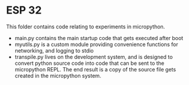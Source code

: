# ESP 32

This folder contains code relating to experiments in micropython.
 - main.py contains the main startup code that gets executed after boot
 - myutils.py is a custom module providing convenience functions for networking, and logging to stdio
 - transpile.py lives on the development system, and is designed to convert python source code into code that can be sent to the micropython REPL. The end result is a copy of the source file gets created in the micropython system.